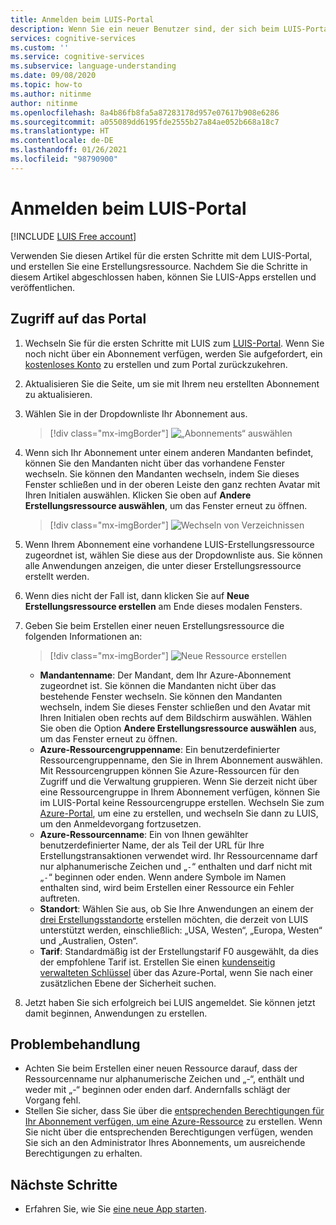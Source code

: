 ```yaml
---
title: Anmelden beim LUIS-Portal
description: Wenn Sie ein neuer Benutzer sind, der sich beim LUIS-Portal anmeldet, wird der Anmeldevorgang je nach Ihrem aktuellen Benutzerkonto leicht abweichen.
services: cognitive-services
ms.custom: ''
ms.service: cognitive-services
ms.subservice: language-understanding
ms.date: 09/08/2020
ms.topic: how-to
ms.author: nitinme
author: nitinme
ms.openlocfilehash: 8a4b86fb8fa5a87283178d957e07617b908e6286
ms.sourcegitcommit: a055089dd6195fde2555b27a84ae052b668a18c7
ms.translationtype: HT
ms.contentlocale: de-DE
ms.lasthandoff: 01/26/2021
ms.locfileid: "98790900"
---
```

# <a name="sign-in-to-luis-portal"></a>Anmelden beim LUIS-Portal

[!INCLUDE [LUIS Free account](includes/luis-portal-note.md)]

Verwenden Sie diesen Artikel für die ersten Schritte mit dem LUIS-Portal, und erstellen Sie eine Erstellungsressource. Nachdem Sie die Schritte in diesem Artikel abgeschlossen haben, können Sie LUIS-Apps erstellen und veröffentlichen.

## <a name="access-the-portal"></a>Zugriff auf das Portal


1. Wechseln Sie für die ersten Schritte mit LUIS zum [LUIS-Portal](https://www.luis.ai). Wenn Sie noch nicht über ein Abonnement verfügen, werden Sie aufgefordert, ein [kostenloses Konto](https://azure.microsoft.com//free/cognitive-services/) zu erstellen und zum Portal zurückzukehren.
2. Aktualisieren Sie die Seite, um sie mit Ihrem neu erstellten Abonnement zu aktualisieren.
3. Wählen Sie in der Dropdownliste Ihr Abonnement aus.

    > [!div class="mx-imgBorder"]
    > ![„Abonnements“ auswählen](./media/migrate-authoring-key/select-subscription-sign-in-2.png)

4. Wenn sich Ihr Abonnement unter einem anderen Mandanten befindet, können Sie den Mandanten nicht über das vorhandene Fenster wechseln. Sie können den Mandanten wechseln, indem Sie dieses Fenster schließen und in der oberen Leiste den ganz rechten Avatar mit Ihren Initialen auswählen. Klicken Sie oben auf **Andere Erstellungsressource auswählen**, um das Fenster erneut zu öffnen.

    > [!div class="mx-imgBorder"]
    > ![Wechseln von Verzeichnissen](./media/migrate-authoring-key/switch-directories.png)

5. Wenn Ihrem Abonnement eine vorhandene LUIS-Erstellungsressource zugeordnet ist, wählen Sie diese aus der Dropdownliste aus. Sie können alle Anwendungen anzeigen, die unter dieser Erstellungsressource erstellt werden.
6. Wenn dies nicht der Fall ist, dann klicken Sie auf **Neue Erstellungsressource erstellen** am Ende dieses modalen Fensters.
7.  Geben Sie beim Erstellen einer neuen Erstellungsressource die folgenden Informationen an:

    > [!div class="mx-imgBorder"]
    > ![Neue Ressource erstellen](./media/migrate-authoring-key/create-new-authoring-resource-2.png)

    * **Mandantenname**: Der Mandant, dem Ihr Azure-Abonnement zugeordnet ist. Sie können die Mandanten nicht über das bestehende Fenster wechseln. Sie können den Mandanten wechseln, indem Sie dieses Fenster schließen und den Avatar mit Ihren Initialen oben rechts auf dem Bildschirm auswählen. Wählen Sie oben die Option **Andere Erstellungsressource auswählen** aus, um das Fenster erneut zu öffnen.
    * **Azure-Ressourcengruppenname**: Ein benutzerdefinierter Ressourcengruppenname, den Sie in Ihrem Abonnement auswählen. Mit Ressourcengruppen können Sie Azure-Ressourcen für den Zugriff und die Verwaltung gruppieren. Wenn Sie derzeit nicht über eine Ressourcengruppe in Ihrem Abonnement verfügen, können Sie im LUIS-Portal keine Ressourcengruppe erstellen. Wechseln Sie zum [Azure-Portal](https://ms.portal.azure.com/#create/Microsoft.ResourceGroup), um eine zu erstellen, und wechseln Sie dann zu LUIS, um den Anmeldevorgang fortzusetzen.
    * **Azure-Ressourcenname**: Ein von Ihnen gewählter benutzerdefinierter Name, der als Teil der URL für Ihre Erstellungstransaktionen verwendet wird. Ihr Ressourcenname darf nur alphanumerische Zeichen und „`-`“ enthalten und darf nicht mit „`-`“ beginnen oder enden. Wenn andere Symbole im Namen enthalten sind, wird beim Erstellen einer Ressource ein Fehler auftreten.
    * **Standort**: Wählen Sie aus, ob Sie Ihre Anwendungen an einem der [drei Erstellungsstandorte](./luis-reference-regions.md) erstellen möchten, die derzeit von LUIS unterstützt werden, einschließlich: „USA, Westen“, „Europa, Westen“ und „Australien, Osten“.
    * **Tarif**: Standardmäßig ist der Erstellungstarif F0 ausgewählt, da dies der empfohlene Tarif ist. Erstellen Sie einen [kundenseitig verwalteten Schlüssel](./luis-encryption-of-data-at-rest.md#customer-managed-keys-for-language-understanding) über das Azure-Portal, wenn Sie nach einer zusätzlichen Ebene der Sicherheit suchen.
8. Jetzt haben Sie sich erfolgreich bei LUIS angemeldet. Sie können jetzt damit beginnen, Anwendungen zu erstellen.

## <a name="troubleshooting"></a>Problembehandlung

* Achten Sie beim Erstellen einer neuen Ressource darauf, dass der Ressourcenname nur alphanumerische Zeichen und „-“, enthält und weder mit „-“ beginnen oder enden darf. Andernfalls schlägt der Vorgang fehl.
* Stellen Sie sicher, dass Sie über die [entsprechenden Berechtigungen für Ihr Abonnement verfügen, um eine Azure-Ressource](../../role-based-access-control/rbac-and-directory-admin-roles.md#azure-roles) zu erstellen. Wenn Sie nicht über die entsprechenden Berechtigungen verfügen, wenden Sie sich an den Administrator Ihres Abonnements, um ausreichende Berechtigungen zu erhalten.

## <a name="next-steps"></a>Nächste Schritte

* Erfahren Sie, wie Sie [eine neue App starten](luis-how-to-start-new-app.md).